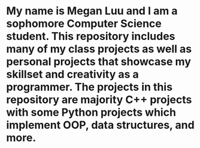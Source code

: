 # My name is Megan Luu and I am a sophomore Computer Science student. This repository includes many of my class projects as well as personal projects that showcase my skillset and creativity as a programmer. The projects in this repository are majority C++ projects with some Python projects which implement OOP, data structures, and more.
